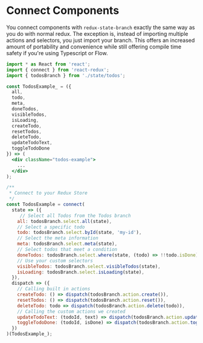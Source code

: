 # Connect Components

You connect components with `redux-state-branch` exactly the same way as you do with normal redux. The exception is, instead of importing multiple actions and selectors, you just import your branch. This offers an increased amount of portability and convenience while still offering compile time safety if you're using Typescript or Flow.

```jsx
import * as React from 'react';
import { connect } from 'react-redux';
import { todosBranch } from './state/todos';

const TodosExample_ = ({
  all,
  todo,
  meta,
  doneTodos,
  visibleTodos,
  isLoading,
  createTodo,
  resetTodos,
  deleteTodo,
  updateTodoText,
  toggleTodoDone
}) => (
  <div className="todos-example">
    ...
  </div>
);

/**
 * Connect to your Redux Store
 */
const TodosExample = connect(
  state => ({
     // Select all Todos from the Todos branch
    all: todosBranch.select.all(state),
    // Select a specific todo
    todo: todosBranch.select.byId(state, 'my-id'),
    // Select the meta information
    meta: todosBranch.select.meta(state),
    // Select todos that meet a condition
    doneTodos: todosBranch.select.where(state, (todo) => !!todo.isDone),
    // Use your custom selectors
    visibleTodos: todosBranch.select.visibleTodos(state),
    isLoading: todosBranch.select.isLoading(state),
  }),
  dispatch => ({
    // Calling built in actions
    createTodo: () => dispatch(todosBranch.action.create()),
    resetTodos: () => dispatch(todosBranch.action.reset()),
    deleteTodo: todo => dispatch(todosBranch.action.delete(todo)),
    // Calling the custom actions we created
    updateTodoText: (todoId, text) => dispatch(todosBranch.action.updateText(todoId, text)),
    toggleTodoDone: (todoId, isDone) => dispatch(todosBranch.action.toggleDone(todoId, isDone)),
  })
)(TodosExample_);
```